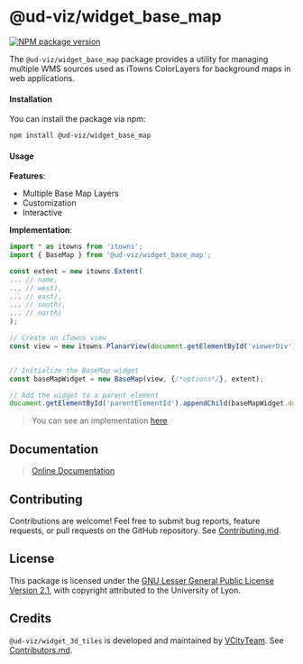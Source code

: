# @ud-viz/widget_base_map

[![NPM package version](https://badgen.net/npm/v/@ud-viz/widget_base_map)](https://npmjs.com/package/@ud-viz/widget_base_map)

The `@ud-viz/widget_base_map` package provides a utility for managing multiple WMS sources used as iTowns ColorLayers for background maps in web applications.

#### Installation

You can install the package via npm:

```bash
npm install @ud-viz/widget_base_map
```

#### Usage

**Features**:

- Multiple Base Map Layers
- Customization
- Interactive

**Implementation**:

```javascript
import * as itowns from 'itowns';
import { BaseMap } from '@ud-viz/widget_base_map';

const extent = new itowns.Extent(
... // name,
... // west),
... // east),
... // south),
... // north)
);

// Create an iTowns view
const view = new itowns.PlanarView(document.getElementById('viewerDiv'), extent);


// Initialize the BaseMap widget
const baseMapWidget = new BaseMap(view, {/*options*/}, extent);

// Add the widget to a parent element
document.getElementById('parentElementId').appendChild(baseMapWidget.domElement);
```
> You can see an implementation [here](https://github.com/VCityTeam/UD-Viz/blob/master/examples/widget_base_map.html)

## Documentation

> [Online Documentation](https://vcityteam.github.io/UD-Viz/html/widget_3d_tiles/)

## Contributing

Contributions are welcome! Feel free to submit bug reports, feature requests, or pull requests on the GitHub repository. See [Contributing.md](https://github.com/VCityTeam/UD-Viz/blob/master/docs/static/Contributing.md).

## License

This package is licensed under the [GNU Lesser General Public License Version 2.1](https://github.com/VCityTeam/UD-Viz/blob/master/LICENSE.md), with copyright attributed to the University of Lyon.

## Credits

`@ud-viz/widget_3d_tiles` is developed and maintained by [VCityTeam](https://github.com/VCityTeam). See [Contributors.md](https://github.com/VCityTeam/UD-Viz/blob/master/docs/static/Contributors.md).